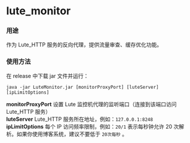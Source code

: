 # lute_monitor

### 用途

作为 Lute_HTTP 服务的反向代理，提供流量审查、缓存优化功能。

### 使用方法

在 release 中下载 jar 文件并运行：

```
java -jar LuteMonitor.jar [monitorProxyPort] [luteServer] [ipLimitOptions]
```

**monitorProxyPort** 设置 Lute 监控机代理的监听端口（连接到该端口访问 Lute_HTTP 服务）  
**luteServer** Lute_HTTP 服务所在地址，例如：`127.0.0.1:8248`  
**ipLimitOptions** 每个 IP 访问频率限制，例如：`20/1` 表示每秒钟允许 20 次解析。如果你使用博客系统，建议不要低于 `20次每秒` 。